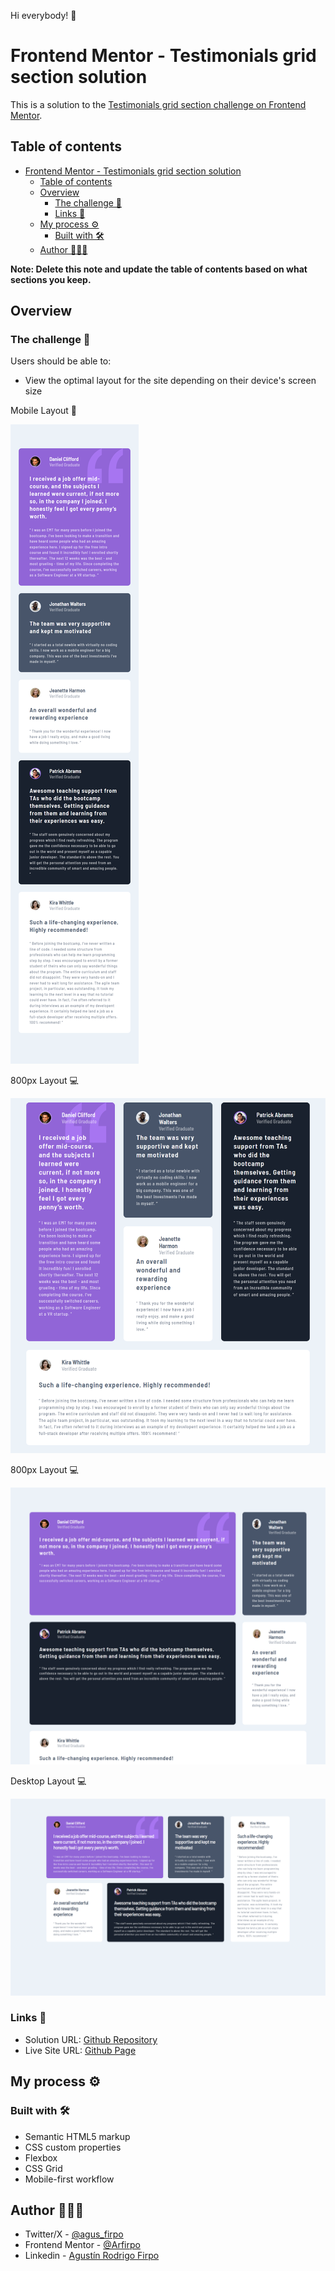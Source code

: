 Hi everybody! 👋

# Frontend Mentor - Testimonials grid section solution

This is a solution to the [Testimonials grid section challenge on Frontend Mentor](https://www.frontendmentor.io/challenges/testimonials-grid-section-Nnw6J7Un7).

## Table of contents

- [Frontend Mentor - Testimonials grid section solution](#frontend-mentor---testimonials-grid-section-solution)
  - [Table of contents](#table-of-contents)
  - [Overview](#overview)
    - [The challenge  🎯](#the-challenge--)
    - [Links  🔗](#links--)
  - [My process ⚙️](#my-process-️)
    - [Built with 🛠️](#built-with-️)
  - [Author  🙋🏻‍♂️](#author--️)

**Note: Delete this note and update the table of contents based on what sections you keep.**

## Overview

### The challenge  🎯

Users should be able to:

- View the optimal layout for the site depending on their device's screen size

Mobile Layout 📱

![Mobile Layout](./src/images/mobile-layout.jpg)

800px Layout 💻

![Middle Layout](./src/images/middle-layout.jpg)

800px Layout 💻

![Tablet Layout](./src/images/tablet-layout.jpg)

Desktop Layout 💻

![Desktop Layout](./src/images/desktop-layout.jpg)

### Links  🔗

- Solution URL: [Github Repository](https://github.com/Arfirpo/testimonials-grid-section-main)
- Live Site URL: [Github Page](https://arfirpo.github.io/testimonials-grid-section-main/)

## My process ⚙️

### Built with 🛠️

- Semantic HTML5 markup
- CSS custom properties
- Flexbox
- CSS Grid
- Mobile-first workflow

## Author  🙋🏻‍♂️

- Twitter/X - [@agus_firpo](https://twitter.com/agus_firpo)
- Frontend Mentor - [@Arfirpo](https://www.frontendmentor.io/profile/Arfirpo)
- Linkedin - [Agustín Rodrigo Firpo](https://www.linkedin.com/in/agustin-rodrigo-firpo-0aa86697/)
